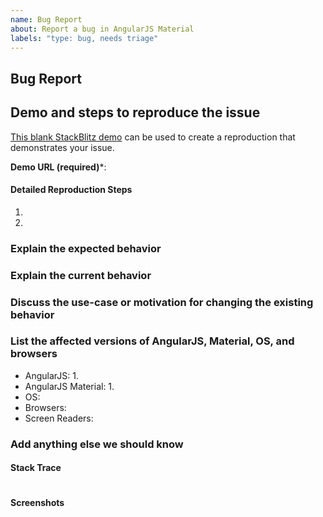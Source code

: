 ```yaml
---
name: Bug Report
about: Report a bug in AngularJS Material
labels: "type: bug, needs triage"
---
```

<!-- 
Filling out this template is required! Do not delete it when submitting your issue!
Without this information, your issue may be auto-closed. 

Please submit AngularJS Material questions to the
[AngularJS Material Forum](https://groups.google.com/forum/#!forum/ngmaterial)
instead of submitting an issue.

---------------------------------------------------------------------
This repo is for AngularJS Material, not Angular Material or the CDK.
---------------------------------------------------------------------

Please submit Angular Material and CDK questions
[here](https://groups.google.com/forum/#!forum/angular-material2)
and issues [here](https://github.com/angular/components/issues).
-->
## Bug Report

<!-- Please note that we are not accepting major feature requests, i.e. requests for new components, at this time. -->

## Demo and steps to reproduce the issue
[This blank StackBlitz demo](https://stackblitz.com/edit/angularjs-material-blank?file=app%2Fapp.template.html) can be used to create a reproduction that demonstrates your issue.

**Demo URL (required)***:  

#### Detailed Reproduction Steps
1. 
1. 

### Explain the expected behavior


### Explain the current behavior


### Discuss the use-case or motivation for changing the existing behavior


### List the affected versions of AngularJS, Material, OS, and browsers
<!-- Please note that only issues related to AngularJS 1.x and AngularJS Material 1.x should be submitted here.
Please submit Angular Material and CDK questions [here](https://groups.google.com/forum/#!forum/angular-material2)
and issues [here](https://github.com/angular/components/issues).
-->
- AngularJS: 1.
- AngularJS Material: 1.
- OS: 
- Browsers: 
- Screen Readers: 
 
### Add anything else we should know


#### Stack Trace
```

```

#### Screenshots


<!-- Please double check that you have provided the required reproduction steps
     and a Demo via StackBlitz, CodePen, Plunker, or GitHub repo.
-->

